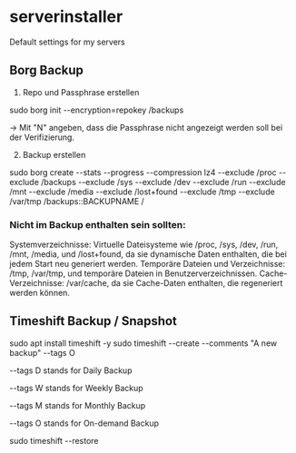 # serverinstaller
Default settings for my servers


## Borg Backup
1. Repo und Passphrase erstellen

sudo borg init --encryption=repokey /backups

-> Mit "N" angeben, dass die Passphrase nicht angezeigt werden soll bei der Verifizierung.


2. Backup erstellen

sudo borg create --stats --progress --compression lz4 --exclude /proc --exclude /backups --exclude /sys --exclude /dev --exclude /run --exclude /mnt --exclude /media --exclude /lost+found --exclude /tmp --exclude /var/tmp /backups::BACKUPNAME / 


### Nicht im Backup enthalten sein sollten:
Systemverzeichnisse: Virtuelle Dateisysteme wie /proc, /sys, /dev, /run, /mnt, /media, und /lost+found, da sie dynamische Daten enthalten, die bei jedem Start neu generiert werden.
Temporäre Dateien und Verzeichnisse: /tmp, /var/tmp, und temporäre Dateien in Benutzerverzeichnissen.
Cache-Verzeichnisse: /var/cache, da sie Cache-Daten enthalten, die regeneriert werden können.


## Timeshift Backup / Snapshot

sudo apt install timeshift -y
sudo timeshift --create --comments "A new backup" --tags O

--tags D stands for Daily Backup

--tags W stands for Weekly Backup

--tags M stands for Monthly Backup

--tags O stands for On-demand Backup

sudo timeshift --restore
